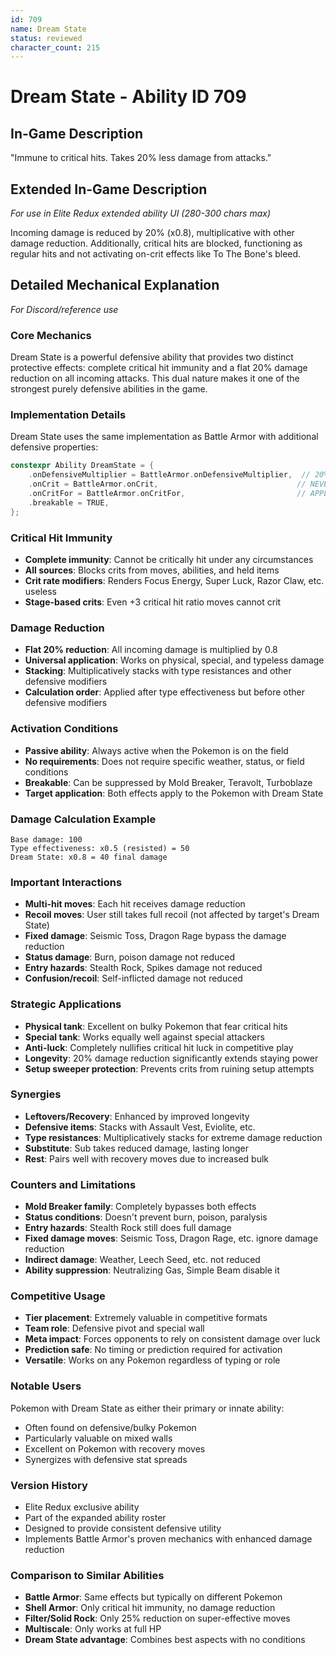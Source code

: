 ```yaml
---
id: 709
name: Dream State
status: reviewed
character_count: 215
---
```


# Dream State - Ability ID 709

## In-Game Description
"Immune to critical hits. Takes 20% less damage from attacks."

## Extended In-Game Description
*For use in Elite Redux extended ability UI (280-300 chars max)*

Incoming damage is reduced by 20% (x0.8), multiplicative with other damage reduction. Additionally, critical hits are blocked, functioning as regular hits and not activating on-crit effects like To The Bone's bleed.

## Detailed Mechanical Explanation
*For Discord/reference use*

### Core Mechanics
Dream State is a powerful defensive ability that provides two distinct protective effects: complete critical hit immunity and a flat 20% damage reduction on all incoming attacks. This dual nature makes it one of the strongest purely defensive abilities in the game.

### Implementation Details
Dream State uses the same implementation as Battle Armor with additional defensive properties:
```c
constexpr Ability DreamState = {
    .onDefensiveMultiplier = BattleArmor.onDefensiveMultiplier,  // 20% damage reduction
    .onCrit = BattleArmor.onCrit,                               // NEVER_CRIT
    .onCritFor = BattleArmor.onCritFor,                         // APPLY_ON_TARGET
    .breakable = TRUE,
};
```

### Critical Hit Immunity
- **Complete immunity**: Cannot be critically hit under any circumstances
- **All sources**: Blocks crits from moves, abilities, and held items
- **Crit rate modifiers**: Renders Focus Energy, Super Luck, Razor Claw, etc. useless
- **Stage-based crits**: Even +3 critical hit ratio moves cannot crit

### Damage Reduction
- **Flat 20% reduction**: All incoming damage is multiplied by 0.8
- **Universal application**: Works on physical, special, and typeless damage
- **Stacking**: Multiplicatively stacks with type resistances and other defensive modifiers
- **Calculation order**: Applied after type effectiveness but before other defensive modifiers

### Activation Conditions
- **Passive ability**: Always active when the Pokemon is on the field
- **No requirements**: Does not require specific weather, status, or field conditions
- **Breakable**: Can be suppressed by Mold Breaker, Teravolt, Turboblaze
- **Target application**: Both effects apply to the Pokemon with Dream State

### Damage Calculation Example
```
Base damage: 100
Type effectiveness: x0.5 (resisted) = 50
Dream State: x0.8 = 40 final damage
```

### Important Interactions
- **Multi-hit moves**: Each hit receives damage reduction
- **Recoil moves**: User still takes full recoil (not affected by target's Dream State)
- **Fixed damage**: Seismic Toss, Dragon Rage bypass the damage reduction
- **Status damage**: Burn, poison damage not reduced
- **Entry hazards**: Stealth Rock, Spikes damage not reduced
- **Confusion/recoil**: Self-inflicted damage not reduced

### Strategic Applications
- **Physical tank**: Excellent on bulky Pokemon that fear critical hits
- **Special tank**: Works equally well against special attackers
- **Anti-luck**: Completely nullifies critical hit luck in competitive play
- **Longevity**: 20% damage reduction significantly extends staying power
- **Setup sweeper protection**: Prevents crits from ruining setup attempts

### Synergies
- **Leftovers/Recovery**: Enhanced by improved longevity
- **Defensive items**: Stacks with Assault Vest, Eviolite, etc.
- **Type resistances**: Multiplicatively stacks for extreme damage reduction
- **Substitute**: Sub takes reduced damage, lasting longer
- **Rest**: Pairs well with recovery moves due to increased bulk

### Counters and Limitations
- **Mold Breaker family**: Completely bypasses both effects
- **Status conditions**: Doesn't prevent burn, poison, paralysis
- **Entry hazards**: Stealth Rock still does full damage
- **Fixed damage moves**: Seismic Toss, Dragon Rage, etc. ignore damage reduction
- **Indirect damage**: Weather, Leech Seed, etc. not reduced
- **Ability suppression**: Neutralizing Gas, Simple Beam disable it

### Competitive Usage
- **Tier placement**: Extremely valuable in competitive formats
- **Team role**: Defensive pivot and special wall
- **Meta impact**: Forces opponents to rely on consistent damage over luck
- **Prediction safe**: No timing or prediction required for activation
- **Versatile**: Works on any Pokemon regardless of typing or role

### Notable Users
Pokemon with Dream State as either their primary or innate ability:
- Often found on defensive/bulky Pokemon
- Particularly valuable on mixed walls
- Excellent on Pokemon with recovery moves
- Synergizes with defensive stat spreads

### Version History
- Elite Redux exclusive ability
- Part of the expanded ability roster
- Designed to provide consistent defensive utility
- Implements Battle Armor's proven mechanics with enhanced damage reduction

### Comparison to Similar Abilities
- **Battle Armor**: Same effects but typically on different Pokemon
- **Shell Armor**: Only critical hit immunity, no damage reduction
- **Filter/Solid Rock**: Only 25% reduction on super-effective moves
- **Multiscale**: Only works at full HP
- **Dream State advantage**: Combines best aspects with no conditions